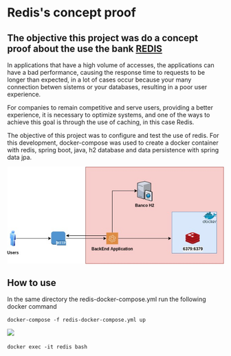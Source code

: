 # Redis's concept proof

## The objective this project was do a concept proof about the use the bank [REDIS](https://redis.com/)

<p>In applications that have a high volume of accesses, the applications can have a bad performance, causing the response time to requests to be longer than expected, in a lot of cases occur because your  many connection betwen sistems or your databases, resulting in a poor user experience. </p>

<p>For companies to remain competitive and serve users, providing a better experience, it is necessary to optimize systems, and one of the ways to achieve this goal is through the use of caching, in this case Redis.</p>

<p>The objective of this project was to configure and test the use of redis. For this development, docker-compose was used to create a docker container with redis, spring boot, java, h2 database and data persistence with spring data jpa.</p>

![](/image/desenho_solucao.jpg)

## How to use

<p>In the same directory the redis-docker-compose.yml run the following docker command</p>

```
docker-compose -f redis-docker-compose.yml up
```

![](/image/docker-compose.jpg)

```
docker exec -it redis bash
```
